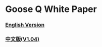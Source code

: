 # Goose Q White Paper
### [English Version](http://www.gooseq.com/images/GooseQnews.pdf)
### [中文版(V1.04)](http://www.gooseq.com/images/GooseQ.V1.04.pdf)
